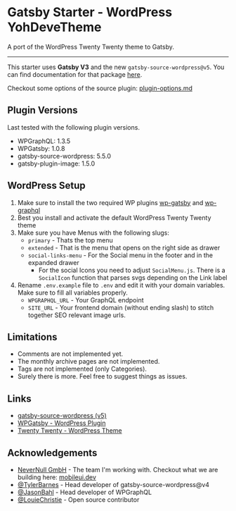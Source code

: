 # Gatsby Starter - WordPress YohDeveTheme

A port of the WordPress Twenty Twenty theme to Gatsby. 

---

This starter uses **Gatsby V3** and the new `gatsby-source-wordpress@v5`. You can find documentation for that package [here](https://www.gatsbyjs.com/plugins/gatsby-source-wordpress/).

Checkout some options of the source plugin: [plugin-options.md](https://github.com/gatsbyjs/gatsby/blob/master/packages/gatsby-source-wordpress/docs/plugin-options.md)

## Plugin Versions

Last tested with the following plugin versions.

- WPGraphQL: 1.3.5
- WPGatsby: 1.0.8
- gatsby-source-wordpress: 5.5.0
- gatsby-plugin-image: 1.5.0

## WordPress Setup

1. Make sure to install the two required WP plugins [wp-gatsby](https://github.com/gatsbyjs/wp-gatsby) and [wp-graphql](https://github.com/wp-graphql/wp-graphql)
2. Best you install and activate the default WordPress Twenty Twenty theme
3. Make sure you have Menus with the following slugs: 
   -  `primary` - Thats the top menu
   -  `extended` - That is the menu that opens on the right side as drawer
   -  `social-links-menu` - For the Social menu in the footer and in the expanded drawer
      -  For the social Icons you need to adjust `SocialMenu.js`. There is a `SocialIcon` function that parses svgs depending on the Link label
4. Rename `.env.example` file to `.env` and edit it with your domain variables. Make sure to fill all variables properly.
   - `WPGRAPHQL_URL` - Your GraphQL endpoint
   - `SITE_URL` - Your frontend domain (without ending slash) to stitch together SEO relevant image urls.
      
## Limitations

-  Comments are not implemented yet.
-  The monthly archive pages are not implemented.
-  Tags are not implemented (only Categories).
-  Surely there is more. Feel free to suggest things as issues. 

## Links

- [gatsby-source-wordpress (v5)](https://github.com/gatsbyjs/gatsby/blob/master/packages/gatsby-source-wordpress/README.md)
- [WPGatsby - WordPress Plugin](https://github.com/gatsbyjs/wp-gatsby)
- [Twenty Twenty - WordPress Theme](https://de.wordpress.org/themes/twentytwenty/)

## Acknowledgements

- [NeverNull GmbH](https://nevernull.io) - The team I'm working with. Checkout what we are building here: [mobileui.dev](https://mobileui.dev)
- [@TylerBarnes](https://github.com/TylerBarnes) - Head developer of gatsby-source-wordpress@v4
- [@JasonBahl](https://github.com/jasonbahl) - Head developer of WPGraphQL
- [@LouieChristie](https://github.com/louiechristie) - Open source contributor

